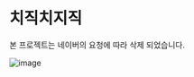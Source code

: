 # 치직치지직

본 프로젝트는 네이버의 요청에 따라 삭제 되었습니다.

![image](https://github.com/user-attachments/assets/2244258e-8fe2-4c35-8354-12145cb4c15d)
